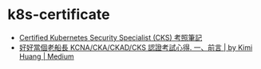 # k8s-certificate

- [Certified Kubernetes Security Specialist (CKS) 考照筆記](https://weii.dev/cks/)
- [好好當個老船長 KCNA/CKA/CKAD/CKS 認證考試心得. 一、前言 | by Kimi Huang | Medium](https://medium.com/@KimiHuang/%E5%A5%BD%E5%A5%BD%E7%95%B6%E5%80%8B%E8%80%81%E8%88%B9%E9%95%B7-kcna-cka-ckad-cks-%E8%AA%8D%E8%AD%89%E8%80%83%E8%A9%A6%E5%BF%83%E5%BE%97-846c83140920)

